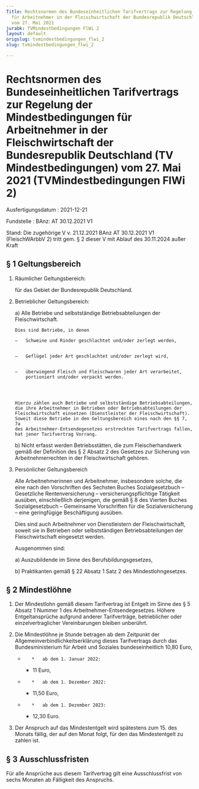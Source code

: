 ```yaml
---
Title: Rechtsnormen des Bundeseinheitlichen Tarifvertrags zur Regelung der Mindestbedingungen
  für Arbeitnehmer in der Fleischwirtschaft der Bundesrepublik Deutschland (TV Mindestbedingungen)
  vom 27. Mai 2021
jurabk: TVMindestbedingungen FlWi 2
layout: default
origslug: tvmindestbedingungen_flwi_2
slug: tvmindestbedingungen_flwi_2

---
```


# Rechtsnormen des Bundeseinheitlichen Tarifvertrags zur Regelung der Mindestbedingungen für Arbeitnehmer in der Fleischwirtschaft der Bundesrepublik Deutschland (TV Mindestbedingungen) vom 27. Mai 2021 (TVMindestbedingungen FlWi 2)

Ausfertigungsdatum
:   2021-12-21

Fundstelle
:   BAnz: AT 30.12.2021 V1

Stand: Die zugehörige V v. 21.12.2021 BAnz AT 30.12.2021 V1 (FleischWArbbV 2) tritt gem. § 2 dieser V mit Ablauf des 30.11.2024 außer Kraft

## § 1 Geltungsbereich


1.  Räumlicher Geltungsbereich:

    für das Gebiet der Bundesrepublik Deutschland.


2.  Betrieblicher Geltungsbereich:

    a)  Alle Betriebe und selbstständige Betriebsabteilungen der
        Fleischwirtschaft.

        Dies sind Betriebe, in denen

        –   Schweine und Rinder geschlachtet und/oder zerlegt werden,


        –   Geflügel jeder Art geschlachtet und/oder zerlegt wird,


        –   überwiegend Fleisch und Fleischwaren jeder Art verarbeitet,
            portioniert und/oder verpackt werden.




        Hierzu zählen auch Betriebe und selbstständige Betriebsabteilungen,
        die ihre Arbeitnehmer in Betrieben oder Betriebsabteilungen der
        Fleischwirtschaft einsetzen (Dienstleister der Fleischwirtschaft).
        Soweit diese Betriebe in den Geltungsbereich eines nach den §§ 7, 7a
        des Arbeitnehmer-Entsendegesetzes erstreckten Tarifvertrags fallen,
        hat jener Tarifvertrag Vorrang.


    b)  Nicht erfasst werden Betriebsstätten, die zum Fleischerhandwerk gemäß
        der Definition des § 2 Absatz 2 des Gesetzes zur Sicherung von
        Arbeitnehmerrechten in der Fleischwirtschaft gehören.





3.  Persönlicher Geltungsbereich

    Alle Arbeitnehmerinnen und Arbeitnehmer, insbesondere solche, die eine
    nach den Vorschriften des Sechsten Buches Sozialgesetzbuch –
    Gesetzliche Rentenversicherung – versicherungspflichtige Tätigkeit
    ausüben, einschließlich derjenigen, die gemäß § 8 des Vierten Buches
    Sozialgesetzbuch – Gemeinsame Vorschriften für die Sozialversicherung
    – eine geringfügige Beschäftigung ausüben.

    Dies sind auch Arbeitnehmer von Dienstleistern der Fleischwirtschaft,
    soweit sie in Betrieben oder selbstständigen Betriebsabteilungen der
    Fleischwirtschaft eingesetzt werden.

    Ausgenommen sind:

    a)  Auszubildende im Sinne des Berufsbildungsgesetzes,


    b)  Praktikanten gemäß § 22 Absatz 1 Satz 2 des Mindestlohngesetzes.








## § 2 Mindestlöhne


1.  Der Mindestlohn gemäß diesem Tarifvertrag ist Entgelt im Sinne des § 5
    Absatz 1 Nummer 1 des Arbeitnehmer-Entsendegesetzes. Höhere
    Entgeltansprüche aufgrund anderer Tarifverträge, betrieblicher oder
    einzelvertraglicher Vereinbarungen bleiben unberührt.


2.  Die Mindestlöhne je Stunde betragen ab dem Zeitpunkt der
    Allgemeinverbindlichkeitserklärung dieses Tarifvertrags durch das
    Bundesministerium für Arbeit und Soziales bundeseinheitlich 10,80
    Euro,

    *        *   ab dem 1. Januar 2022:

        *   11 Euro,


    *        *   ab dem 1. Dezember 2022:

        *   11,50 Euro,


    *        *   ab dem 1. Dezember 2023:

        *   12,30 Euro.





3.  Der Anspruch auf das Mindestentgelt wird spätestens zum 15. des Monats
    fällig, der auf den Monat folgt, für den das Mindestentgelt zu zahlen
    ist.





## § 3 Ausschlussfristen

Für alle Ansprüche aus diesem Tarifvertrag gilt eine Ausschlussfrist
von sechs Monaten ab Fälligkeit des Anspruchs.

